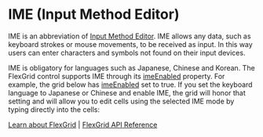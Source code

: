 IME (Input Method Editor)
=========================

IME is an abbreviation of [Input Method Editor](https://en.wikipedia.org/wiki/Input_method).
IME allows any data, such as keyboard strokes or mouse movements, to be received as input.
In this way users can enter characters and symbols not found on their input devices.

IME is obligatory for languages such as Japanese, Chinese and Korean.
The FlexGrid control supports IME through its
[imeEnabled](https://www.grapecity.com/wijmo/api/classes/wijmo_grid.flexgrid.html#imeenabled) property.
For example, the grid below has [imeEnabled](https://www.grapecity.com/wijmo/api/classes/wijmo_grid.flexgrid.html#imeenabled) set to true.
If you set the keyboard language to Japanese or Chinese and enable IME, the grid will honor 
that setting and will allow you to edit cells using the selected IME mode by typing directly
into the cells:

[Learn about FlexGrid](https://www.grapecity.com/wijmo/flexgrid-javascript-data-grid) | [FlexGrid API Reference](https://www.grapecity.com/wijmo/api/classes/wijmo_grid.flexgrid.html)